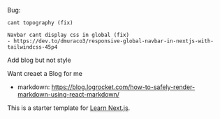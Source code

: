 Bug:
    
    
    
    
    
    
    
    
    
    
    
    cant topography (fix)
    
    Navbar cant display css in global (fix)
    - https://dev.to/dmuraco3/responsive-global-navbar-in-nextjs-with-tailwindcss-45p4


Add blog but not style

Want creaet a Blog for me

- markdown: https://blog.logrocket.com/how-to-safely-render-markdown-using-react-markdown/



This is a starter template for [Learn Next.js](https://nextjs.org/learn).
